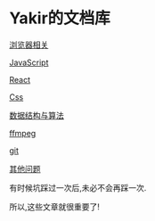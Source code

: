 # Yakir的文档库

[浏览器相关](/浏览器相关.md)

[JavaScript](JavaScript.md)

[React](/React.md)

[Css](Css.md)

[数据结构与算法](数据结构与算法.md)

[ffmpeg](/ffmpeg.md)

[git](/git.md)

[其他问题](/other.md)



有时候坑踩过一次后,未必不会再踩一次.

所以,这些文章就很重要了!


